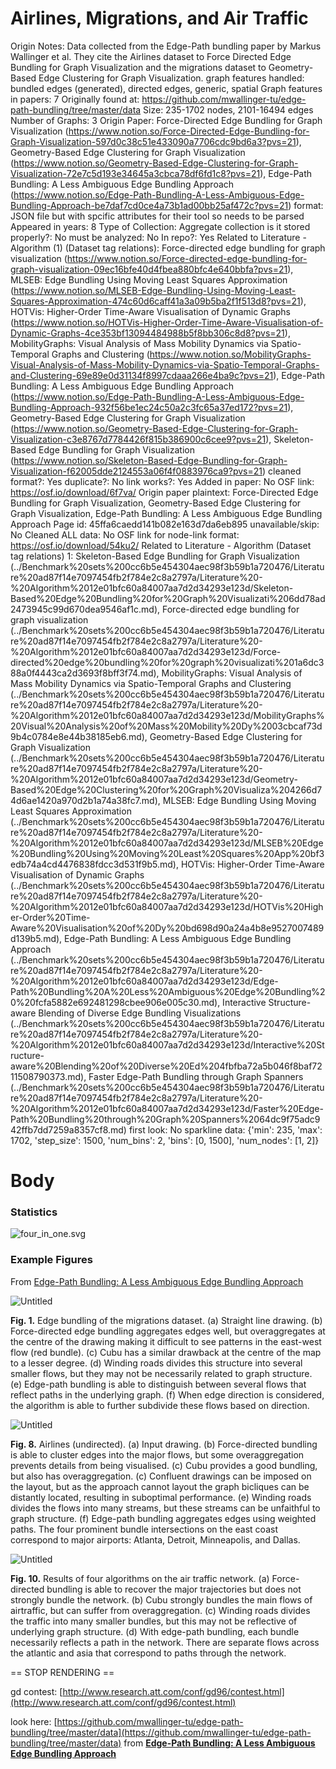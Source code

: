 # Airlines, Migrations, and Air Traffic

Origin Notes: Data collected from the Edge-Path bundling paper by Markus Wallinger et al. They cite the Airlines dataset to Force Directed Edge Bundling for Graph Visualization and the migrations dataset to Geometry-Based Edge Clustering for Graph Visualization.
graph features handled: bundled edges (generated), directed edges, generic, spatial
Graph features in papers: 7
Originally found at: https://github.com/mwallinger-tu/edge-path-bundling/tree/master/data
Size: 235-1702 nodes, 2101-16494 edges
Number of Graphs: 3
Origin Paper: Force-Directed Edge Bundling for Graph Visualization (https://www.notion.so/Force-Directed-Edge-Bundling-for-Graph-Visualization-597d0c38c51e433090a7706cdc9bd6a3?pvs=21), Geometry-Based Edge Clustering for Graph Visualization (https://www.notion.so/Geometry-Based-Edge-Clustering-for-Graph-Visualization-72e7c5d193e34645a3cbca78df6fd1c8?pvs=21), Edge-Path Bundling: A Less Ambiguous Edge Bundling Approach (https://www.notion.so/Edge-Path-Bundling-A-Less-Ambiguous-Edge-Bundling-Approach-be7daf7cd0ce4a73b1ad00bb25af472c?pvs=21)
format: JSON file but with spcific attributes for their tool so needs to be parsed
Appeared in years: 8
Type of Collection: Aggregate collection
is it stored properly?: No
must be analyzed: No
In repo?: Yes
Related to Literature - Algorithm (1) (Dataset tag relations): Force-directed edge bundling for graph visualization (https://www.notion.so/Force-directed-edge-bundling-for-graph-visualization-09ec16bfe40d4fbea880bfc4e640bbfa?pvs=21), MLSEB: Edge Bundling Using Moving Least
Squares Approximation (https://www.notion.so/MLSEB-Edge-Bundling-Using-Moving-Least-Squares-Approximation-474c60d6caff41a3a09b5ba2f1f513d8?pvs=21), HOTVis: Higher-Order Time-Aware
Visualisation of Dynamic Graphs (https://www.notion.so/HOTVis-Higher-Order-Time-Aware-Visualisation-of-Dynamic-Graphs-4ce353bf13094484988b5f8bb306c8d8?pvs=21), MobilityGraphs: Visual Analysis of Mass Mobility Dynamics via Spatio-Temporal Graphs and Clustering (https://www.notion.so/MobilityGraphs-Visual-Analysis-of-Mass-Mobility-Dynamics-via-Spatio-Temporal-Graphs-and-Clustering-69e89e0d31134f8997cdaaa266e4ba9c?pvs=21), Edge-Path Bundling: A Less Ambiguous Edge Bundling Approach (https://www.notion.so/Edge-Path-Bundling-A-Less-Ambiguous-Edge-Bundling-Approach-932f56be1ec24c50a2c3fc65a37ed172?pvs=21), Geometry-Based Edge Clustering for Graph Visualization (https://www.notion.so/Geometry-Based-Edge-Clustering-for-Graph-Visualization-c3e8767d7784426f815b386900c6cee9?pvs=21), Skeleton-Based Edge Bundling for Graph Visualization (https://www.notion.so/Skeleton-Based-Edge-Bundling-for-Graph-Visualization-f62005dde2124553a06f4f0883976ca9?pvs=21)
cleaned format?: Yes
duplicate?: No
link works?: Yes
Added in paper: No
OSF link: https://osf.io/download/6f7va/
Origin paper plaintext: Force-Directed Edge Bundling for Graph Visualization, Geometry-Based Edge Clustering for Graph Visualization, Edge-Path Bundling: A Less Ambiguous Edge Bundling Approach
Page id: 45ffa6caedd141b082e163d7da6eb895
unavailable/skip: No
Cleaned ALL data: No
OSF link for node-link format: https://osf.io/download/54ku2/
Related to Literature - Algorithm (Dataset tag relations) 1: Skeleton-Based Edge Bundling for Graph Visualization (../Benchmark%20sets%200cc6b5e454304aec98f3b59b1a720476/Literature%20ad87f14e7097454fb2f784e2c8a2797a/Literature%20-%20Algorithm%2012e01bfc60a84007aa7d2d34293e123d/Skeleton-Based%20Edge%20Bundling%20for%20Graph%20Visualizati%206dd78ad2473945c99d670dea9546af1c.md), Force-directed edge bundling for graph visualization (../Benchmark%20sets%200cc6b5e454304aec98f3b59b1a720476/Literature%20ad87f14e7097454fb2f784e2c8a2797a/Literature%20-%20Algorithm%2012e01bfc60a84007aa7d2d34293e123d/Force-directed%20edge%20bundling%20for%20graph%20visualizati%201a6dc388a0f4443ca2d3693f8bff3f74.md), MobilityGraphs: Visual Analysis of Mass Mobility Dynamics via Spatio-Temporal Graphs and Clustering (../Benchmark%20sets%200cc6b5e454304aec98f3b59b1a720476/Literature%20ad87f14e7097454fb2f784e2c8a2797a/Literature%20-%20Algorithm%2012e01bfc60a84007aa7d2d34293e123d/MobilityGraphs%20Visual%20Analysis%20of%20Mass%20Mobility%20Dy%2003cbcaf73d9b4c0784e8e44b38185eb6.md), Geometry-Based Edge Clustering for Graph Visualization (../Benchmark%20sets%200cc6b5e454304aec98f3b59b1a720476/Literature%20ad87f14e7097454fb2f784e2c8a2797a/Literature%20-%20Algorithm%2012e01bfc60a84007aa7d2d34293e123d/Geometry-Based%20Edge%20Clustering%20for%20Graph%20Visualiza%204266d74d6ae1420a970d2b1a74a38fc7.md), MLSEB: Edge Bundling Using Moving Least
Squares Approximation (../Benchmark%20sets%200cc6b5e454304aec98f3b59b1a720476/Literature%20ad87f14e7097454fb2f784e2c8a2797a/Literature%20-%20Algorithm%2012e01bfc60a84007aa7d2d34293e123d/MLSEB%20Edge%20Bundling%20Using%20Moving%20Least%20Squares%20App%20bf3edb74a4cd4476838fdcc3d531f9b5.md), HOTVis: Higher-Order Time-Aware
Visualisation of Dynamic Graphs (../Benchmark%20sets%200cc6b5e454304aec98f3b59b1a720476/Literature%20ad87f14e7097454fb2f784e2c8a2797a/Literature%20-%20Algorithm%2012e01bfc60a84007aa7d2d34293e123d/HOTVis%20Higher-Order%20Time-Aware%20Visualisation%20of%20Dy%20bd698d90a24a4b8e9527007489d139b5.md), Edge-Path Bundling: A Less Ambiguous Edge Bundling Approach (../Benchmark%20sets%200cc6b5e454304aec98f3b59b1a720476/Literature%20ad87f14e7097454fb2f784e2c8a2797a/Literature%20-%20Algorithm%2012e01bfc60a84007aa7d2d34293e123d/Edge-Path%20Bundling%20A%20Less%20Ambiguous%20Edge%20Bundling%20%20fcfa5882e692481298cbee906e005c30.md), Interactive Structure-aware Blending of Diverse Edge Bundling Visualizations (../Benchmark%20sets%200cc6b5e454304aec98f3b59b1a720476/Literature%20ad87f14e7097454fb2f784e2c8a2797a/Literature%20-%20Algorithm%2012e01bfc60a84007aa7d2d34293e123d/Interactive%20Structure-aware%20Blending%20of%20Diverse%20Ed%204fbfba72a5b046f8baf7211508790373.md), Faster Edge-Path Bundling through Graph Spanners (../Benchmark%20sets%200cc6b5e454304aec98f3b59b1a720476/Literature%20ad87f14e7097454fb2f784e2c8a2797a/Literature%20-%20Algorithm%2012e01bfc60a84007aa7d2d34293e123d/Faster%20Edge-Path%20Bundling%20through%20Graph%20Spanners%2064dc9f75adc942ffb7dd7259a8357cf8.md)
first look: No
sparkline data: {'min': 235, 'max': 1702, 'step_size': 1500, 'num_bins': 2, 'bins': [0, 1500], 'num_nodes': [1, 2]}

# Body

### Statistics

![four_in_one.svg](Airlines,%20Migrations,%20and%20Air%20Traffic%2045ffa6caedd141b082e163d7da6eb895/four_in_one.svg)

### Example Figures

From [Edge-Path Bundling: A Less Ambiguous Edge Bundling Approach](https://ieeexplore.ieee.org/document/9552919)

![Untitled](Airlines,%20Migrations,%20and%20Air%20Traffic%2045ffa6caedd141b082e163d7da6eb895/Untitled.png)

**Fig. 1.** Edge bundling of the migrations dataset. (a) Straight line drawing. (b) Force-directed edge bundling aggregates edges well, but overaggregates at the centre of the drawing making it difficult to see patterns in the east-west flow (red bundle). (c) Cubu has a similar drawback at the centre of the map to a lesser degree. (d) Winding roads divides this structure into several smaller flows, but they may not be necessarily related to graph structure. (e) Edge-path bundling is able to distinguish between several flows that reflect paths in the underlying graph. (f) When edge direction is considered, the algorithm is able to further subdivide these flows based on direction. 

![Untitled](Airlines,%20Migrations,%20and%20Air%20Traffic%2045ffa6caedd141b082e163d7da6eb895/Untitled%201.png)

**Fig. 8.** Airlines (undirected). (a) Input drawing. (b) Force-directed bundling is able to cluster edges into the major flows, but some overaggregation prevents details from being visualised. (c) Cubu provides a good bundling, but also has overaggregation. (c) Confluent drawings can be imposed on the layout, but as the approach cannot layout the graph bicliques can be distantly located, resulting in suboptimal performance. (e) Winding roads divides the flows into many streams, but these streams can be unfaithful to graph structure. (f) Edge-path bundling aggregates edges using weighted paths. The four prominent bundle intersections on the east coast correspond to major airports: Atlanta, Detroit, Minneapolis, and Dallas.

![Untitled](Airlines,%20Migrations,%20and%20Air%20Traffic%2045ffa6caedd141b082e163d7da6eb895/Untitled%202.png)

**Fig. 10.** Results of four algorithms on the air traffic network. (a) Force-directed bundling is able to recover the major trajectories but does not strongly bundle the network. (b) Cubu strongly bundles the main flows of airtraffic, but can suffer from overaggregation. (c) Winding roads divides the traffic into many smaller bundles, but this may not be reflective of underlying graph structure. (d) With edge-path bundling, each bundle necessarily reflects a path in the network. There are separate flows across the atlantic and asia that correspond to paths through the network.

== STOP RENDERING ==

gd contest: [http://www.research.att.com/conf/gd96/contest.html](http://www.research.att.com/conf/gd96/contest.html)

look here: [https://github.com/mwallinger-tu/edge-path-bundling/tree/master/data](https://github.com/mwallinger-tu/edge-path-bundling/tree/master/data) from [**Edge-Path Bundling: A Less Ambiguous Edge Bundling Approach**](../Benchmark%20sets%200cc6b5e454304aec98f3b59b1a720476/Literature%20ad87f14e7097454fb2f784e2c8a2797a/Literature%20-%20Algorithm%2012e01bfc60a84007aa7d2d34293e123d/Edge-Path%20Bundling%20A%20Less%20Ambiguous%20Edge%20Bundling%20%20fcfa5882e692481298cbee906e005c30.md)
